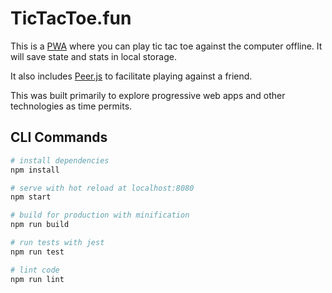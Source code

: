 # TicTacToe.fun

This is a [PWA](https://developer.mozilla.org/en-US/docs/Web/Apps/Progressive) where you can play tic tac toe against the computer offline. It will save state and stats in local storage.

It also includes [Peer.js](https://peerjs.com/) to facilitate playing against a friend.

This was built primarily to explore progressive web apps and other technologies as time permits.

## CLI Commands

``` bash
# install dependencies
npm install

# serve with hot reload at localhost:8080
npm start

# build for production with minification
npm run build

# run tests with jest
npm run test

# lint code
npm run lint
```
